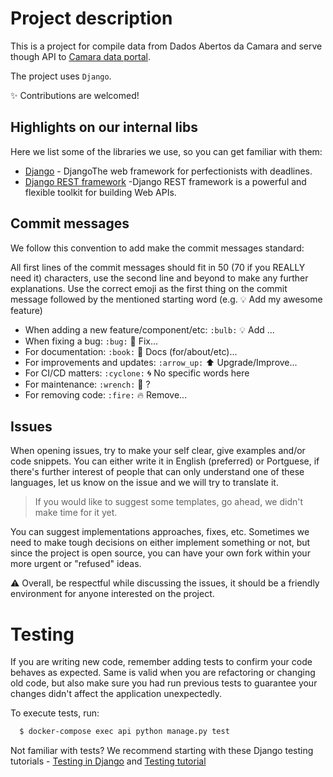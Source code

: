 # Project description

This is a project for compile data from Dados Abertos da Camara and serve though API to [Camara data portal](https://github.com/AcompanhaLegis/camara-data-portal).

The project uses `Django`.

:sparkles: Contributions are welcomed!

## Highlights on our internal libs

Here we list some of the libraries we use, so you can get familiar with them:

- [Django](https://www.djangoproject.com/) - DjangoThe web framework for perfectionists with deadlines.
- [Django REST framework](https://www.django-rest-framework.org/) -Django REST framework is a powerful and flexible toolkit for building Web APIs.

## Commit messages

We follow this convention to add make the commit messages standard:

All first lines of the commit messages should fit in 50 (70 if you REALLY need it) characters, use the second line and beyond to make any further explanations.
Use the correct emoji as the first thing on the commit message followed by the mentioned starting word (e.g. :bulb: Add my awesome feature)

- When adding a new feature/component/etc: `:bulb:` :bulb: Add ...
- When fixing a bug: `:bug:` :bug: Fix...
- For documentation: `:book:` :book: Docs (for/about/etc)...
- For improvements and updates: `:arrow_up:` :arrow_up: Upgrade/Improve...
- For CI/CD matters: `:cyclone:` :cyclone: No specific words here
- For maintenance: `:wrench:` :wrench: ?
- For removing code: `:fire:` :fire: Remove...

## Issues

When opening issues, try to make your self clear, give examples and/or code snippets. You can either write it in English (preferred) or Portguese, if there's further interest of people that can only understand one of these languages, let us know on the issue and we will try to translate it.

> If you would like to suggest some templates, go ahead, we didn't make time for it yet.

You can suggest implementations approaches, fixes, etc. Sometimes we need to make tough decisions on either implement something or not, but since the
project is open source, you can have your own fork within your more urgent or "refused" ideas.

:warning: Overall, be respectful while discussing the issues, it should be a friendly environment for anyone interested on the project.

# Testing

If you are writing new code, remember adding tests to confirm your code behaves as expected. Same is valid when you are refactoring or changing old code, but also make sure you had run previous tests to guarantee your changes didn't affect the application unexpectedly.

To execute tests, run:

```bash
  $ docker-compose exec api python manage.py test
```

Not familiar with tests? We recommend starting with these Django testing tutorials - [Testing in Django](https://docs.djangoproject.com/en/dev/topics/testing/) and [Testing tutorial](https://docs.djangoproject.com/en/dev/intro/tutorial05/)
